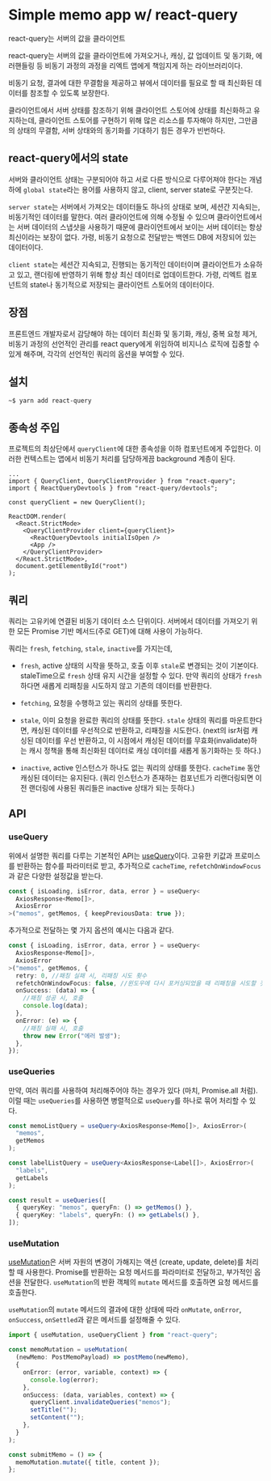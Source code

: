 # Simple memo app w/ react-query

react-query는 서버의 값을 클라이언트

react-query는 서버의 값을 클라이언트에 가져오거나, 캐싱, 값 업데이트 및 동기화, 에러핸들링 등 비동기 과정의 과정을 리엑트 앱에게 책임지게 하는 라이브러리이다.

비동기 요청, 결과에 대한 무결함을 제공하고 뷰에서 데이터를 필요로 할 때 최신화된 데이터를 참조할 수 있도록 보장한다.

클라이언트에서 서버 상태를 참조하기 위해 클라이언트 스토어에 상태를 최신화하고 유지하는데, 클라이언트 스토어를 구현하기 위해 많은 리소스를 투자해야 하지만, 그만큼의 상태의 무결함, 서버 상태와의 동기화를 기대하기 힘든 경우가 빈번하다.

## react-query에서의 state

서버와 클라이언트 상태는 구분되어야 하고 서로 다른 방식으로 다루어져야 한다는 개념하에 `global state`라는 용어를 사용하지 않고, client, server state로 구분짓는다.

`server state`는 서버에서 가져오는 데이터들도 하나의 상태로 보며, 세션간 지속되는, 비동기적인 데이터를 말한다. 여러 클라이언트에 의해 수정될 수 있으며 클라이언트에서는 서버 데이터의 스냅샷을 사용하기 때문에 클라이언트에서 보이는 서버 데이터는 항상 최신이라는 보장이 없다. 가령, 비동기 요청으로 전달받는 백엔드 DB에 저장되어 있는 데이터이다.

`client state`는 세션간 지속되고, 진행되는 동기적인 데이터이며 클라이언트가 소유하고 있고, 랜더링에 반영하기 위해 항상 최신 데이터로 업데이트한다. 가령, 리엑트 컴포넌트의 state나 동기적으로 저장되는 클라이언트 스토어의 데이터이다.

## 장점

프론트엔드 개발자로서 감당해야 하는 데이터 최신화 및 동기화, 캐싱, 중복 요청 제거, 비동기 과정의 선언적인 관리를 react query에게 위임하여 비지니스 로직에 집중할 수 있게 해주며, 각각의 선언적인 쿼리의 옵션을 부여할 수 있다.

## 설치

```
~$ yarn add react-query
```

## 종속성 주입

프로젝트의 최상단에서 `queryClient`에 대한 종속성을 이하 컴포넌트에게 주입한다. 이러한 컨텍스트는 앱에서 비동기 처리를 담당하게끔 background 계층이 된다.

```tsx
...
import { QueryClient, QueryClientProvider } from "react-query";
import { ReactQueryDevtools } from "react-query/devtools";

const queryClient = new QueryClient();

ReactDOM.render(
  <React.StrictMode>
    <QueryClientProvider client={queryClient}>
      <ReactQueryDevtools initialIsOpen />
      <App />
    </QueryClientProvider>
  </React.StrictMode>,
  document.getElementById("root")
);
```

## 쿼리

쿼리는 고유키에 연결된 비동기 데이터 소스 단위이다. 서버에서 데이터를 가져오기 위한 모든 Promise 기반 메서드(주로 GET)에 대해 사용이 가능하다.

쿼리는 `fresh`, `fetching`, `stale`, `inactive`를 가지는데,

- `fresh`, active 상태의 시작을 뜻하고, 호출 이후 `stale`로 변경되는 것이 기본이다. staleTime으로 `fresh` 상태 유지 시간을 설정할 수 있다. 만약 쿼리의 상태가 `fresh`하다면 새롭게 리패칭을 시도하지 않고 기존의 데이터를 반환한다.

- `fetching`, 요청을 수행하고 있는 쿼리의 상태를 뜻한다.

- `stale`, 이미 요청을 완료한 쿼리의 상태를 뜻한다. `stale` 상태의 쿼리를 마운트한다면, 캐싱된 데이터를 우선적으로 반환하고, 리패칭을 시도한다.
  (next의 isr처럼 캐싱된 데이터를 우선 반환하고, 이 시점에서 캐싱된 데이터를 무효화(invalidate)하는 캐시 정책을 통해 최신화된 데이터로 캐싱 데이터를 새롭게 동기화하는 듯 하다.)

- `inactive`, active 인스턴스가 하나도 없는 쿼리의 상태를 뜻한다. `cacheTime` 동안 캐싱된 데이터는 유지된다. (쿼리 인스턴스가 존재하는 컴포넌트가 리랜더링되면 이전 랜더링에 사용된 쿼리들은 inactive 상태가 되는 듯하다.)

## API

### useQuery

위에서 설명한 쿼리를 다루는 기본적인 API는 [useQuery](https://react-query.tanstack.com/reference/useQuery#_top)이다. 고유한 키값과 프로미스를 반환하는 함수를 파라미터로 받고, 추가적으로 `cacheTime`, `refetchOnWindowFocus`과 같은 다양한 설정값을 받는다.

```ts
const { isLoading, isError, data, error } = useQuery<
  AxiosResponse<Memo[]>,
  AxiosError
>("memos", getMemos, { keepPreviousData: true });
```

추가적으로 전달하는 몇 가지 옵션의 예시는 다음과 같다.

```ts
const { isLoading, isError, data, error } = useQuery<
  AxiosResponse<Memo[]>,
  AxiosError
>("memos", getMemos, {
  retry: 0, //패칭 실패 시, 리패칭 시도 횟수
  refetchOnWindowFocus: false, //윈도우에 다시 포커싱되었을 때 리패칭을 시도할 것인지에 대한 여부
  onSuccess: (data) => {
    //패칭 성공 시, 호출
    console.log(data);
  },
  onError: (e) => {
    //패칭 실패 시, 호출
    throw new Error("에러 발생");
  },
});
```

### useQueries

만약, 여러 쿼리를 사용하여 처리해주어야 하는 경우가 있다 (마치, Promise.all 처럼). 이럴 때는 `useQueries`를 사용하면 병렬적으로 `useQuery`를 하나로 묶어 처리할 수 있다.

```ts
const memoListQuery = useQuery<AxiosResponse<Memo[]>, AxiosError>(
  "memos",
  getMemos
);

const labelListQuery = useQuery<AxiosResponse<Label[]>, AxiosError>(
  "labels",
  getLabels
);
```

```ts
const result = useQueries([
  { queryKey: "memos", queryFn: () => getMemos() },
  { queryKey: "labels", queryFn: () => getLabels() },
]);
```

### useMutation

[useMutation](https://react-query.tanstack.com/reference/useMutation)은 서버 자원의 변경이 가해지는 액션 (create, update, delete)를 처리할 때 사용한다. Promise를 반환하는 요청 메서드를 파라미터로 전달하고, 부가적인 옵션을 전달한다. `useMutation`의 반환 객체의 `mutate` 메서드를 호출하면 요청 메서드를 호출한다.

`useMutation`의 `mutate` 메서드의 결과에 대한 상태에 따라 `onMutate`, `onError`, `onSuccess`, `onSettled`과 같은 메서드를 설정해줄 수 있다.

```ts
import { useMutation, useQueryClient } from "react-query";

const memoMutation = useMutation(
  (newMemo: PostMemoPayload) => postMemo(newMemo),
  {
    onError: (error, variable, context) => {
      console.log(error);
    },
    onSuccess: (data, variables, context) => {
      queryClient.invalidateQueries("memos");
      setTitle("");
      setContent("");
    },
  }
);

const submitMemo = () => {
  memoMutation.mutate({ title, content });
};
```
